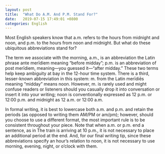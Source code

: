 ```yaml
---
layout: post
title:  "What Do A.M. And P.M. Stand For?"
date:   2019-07-15 17:49:01 +0800
categories: English
---
```

Most English speakers know that a.m. refers to the hours from midnight and noon, and p.m. to the hours from noon and midnight. But what do these ubiquitous abbreviations stand for?

The term we associate with the morning, a.m., is an abbreviation the Latin phrase ante merīdiem meaning “before midday”; p.m. is an abbreviation of post merīdiem, meaning—you guessed it—“after midday.” These two terms help keep ambiguity at bay in the 12-hour time system. There is a third, lesser-known abbreviation in this system: m. from the Latin merīdiēs meaning “midday” means noon. However, m. is rarely used and might confuse readers or listeners should you casually drop it into conversation or insert it into your writing; noon is conventionally expressed as 12 p.m. or 12:00 p.m. and midnight as 12 a.m. or 12:00 a.m.

In formal writing, it is best to lowercase both a.m. and p.m. and retain the periods (as opposed to writing them AM/PM or am/pm); however, should you choose to use a different format, the most important rule is to be consistent throughout your piece. Note that when a.m. or p.m. end a sentence, as in The train is arriving at 10 p.m., it is not necessary to place an additional period at the end. And, for our final writing tip, since these abbreviations specify an hour’s relation to noon, it is not necessary to use morning, evening, night, or o’clock with them.
